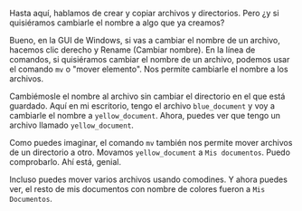 Hasta aquí, hablamos de crear y copiar archivos y directorios. Pero ¿y si quisiéramos cambiarle el nombre a algo que ya creamos?

Bueno, en la GUI de Windows, si vas a cambiar el nombre de un archivo, hacemos clic derecho y Rename (Cambiar nombre). En la línea de comandos, si quisiéramos cambiar el nombre de un archivo, podemos usar el comando `mv` o "mover elemento". Nos permite cambiarle el nombre a los archivos.

Cambiémosle el nombre al archivo sin cambiar el directorio en el que está guardado. Aquí en mi escritorio, tengo el archivo `blue_document` y voy a cambiarle el nombre a `yellow_document`. Ahora, puedes ver que tengo un archivo llamado `yellow_document`.

Como puedes imaginar, el comando `mv` también nos permite mover archivos de un directorio a otro. Movamos `yellow_document` a `Mis documentos`. Puedo comprobarlo. Ahí está, genial.

Incluso puedes mover varios archivos usando comodines. Y ahora puedes ver, el resto de mis documentos con nombre de colores fueron a `Mis Documentos`.
